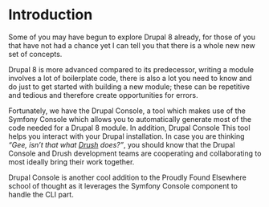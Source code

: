 # Introduction

Some of you may have begun to explore Drupal 8 already, for those of you that have not had a chance yet I can tell you that there is a whole new new set of concepts.

Drupal 8 is more advanced compared to its predecessor, writing a module involves a lot of boilerplate code, there is also a lot you need to know and do just to get started with building a new module; these can be repetitive and tedious and therefore create opportunities for errors.

Fortunately, we have the Drupal Console, a tool which makes use of the Symfony Console which allows you to automatically generate most of the code needed for a Drupal 8 module. In addition, Drupal Console This tool  helps you interact with your Drupal installation. In case you are thinking *“Gee, isn’t that what [Drush](https://www.drupal.org/project/drush) does?”*, you should know that the Drupal Console and Drush development teams are cooperating and collaborating to most ideally bring their work together.

Drupal Console is another cool addition to the Proudly Found Elsewhere school of thought as it leverages the Symfony Console component to handle the CLI part.